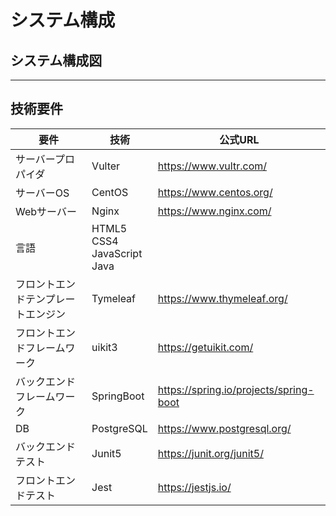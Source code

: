 # システム構成

## システム構成図

***

## 技術要件

| 要件                               | 技術                                   | 公式URL                  |
| ---------------------------------- | ----------------------------------------------- | ---------------------- |
| サーバープロパイダ                 | Vulter                                          | https://www.vultr.com/ |
| サーバーOS                         | CentOS                                          | https://www.centos.org/ |
| Webサーバー | Nginx | https://www.nginx.com/ |
| 言語                               | HTML5<br />CSS4<br />JavaScript<br />Java<br /> |                        |
| フロントエンドテンプレートエンジン | Tymeleaf                                        | https://www.thymeleaf.org/ |
| フロントエンドフレームワーク       | uikit3 | https://getuikit.com/ |
| バックエンドフレームワーク         | SpringBoot                                      | https://spring.io/projects/spring-boot |
| DB                                 | PostgreSQL                                      | https://www.postgresql.org/ |
| バックエンドテスト                 | Junit5                                          | https://junit.org/junit5/ |
| フロントエンドテスト               | Jest                                            | https://jestjs.io/ |

